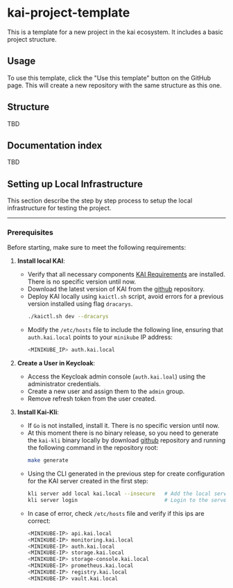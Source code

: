 # kai-project-template

This is a template for a new project in the kai ecosystem. It includes a basic project structure.

## Usage

To use this template, click the "Use this template" button on the GitHub page. This will create a new repository with the same structure as this one.

## Structure

TBD

## Documentation index

TBD

## Setting up Local Infrastructure

This section describe the step by step process to setup the local infrastructure for testing the project.

---

### Prerequisites

Before starting, make sure to meet the following requirements:

1. **Install local KAI**:
   - Verify that all necessary components [KAI Requirements](https://github.com/konstellation-io/kai?tab=readme-ov-file#requirements) are installed. There is no specific version until now.
   - Download the latest version of KAI from the [github](https://github.com/konstellation-io/kai) repository.
   - Deploy KAI locally using `kaictl.sh` script, avoid errors for a previous version installed using flag `dracarys`.
        ```bash  
        ./kaictl.sh dev --dracarys  
        ``` 
   - Modify the `/etc/hosts` file to include the following line, ensuring that `auth.kai.local` points to your `minikube` IP address:  
        ```bash  
        <MINIKUBE_IP> auth.kai.local  
        ```

2. **Create a User in Keycloak**:
   - Access the Keycloak admin console (`auth.kai.loal`) using the administrator credentials.
   - Create a new user and assign them to the `admin` group.
   - Remove refresh token from the user created.

3. **Install Kai-Kli**:
   - If `Go` is not installed, install it. There is no specific version until now.
   - At this moment there is no binary release, so you need to generate the `kai-kli` binary locally by download [github](https://github.com/konstellation-io/kai-kli) repository and running the following command in the repository root:
        ```bash  
        make generate  
        ```
   - Using the CLI generated in the previous step for create configuration for the KAI server created in the first step:
        ```bash  
        kli server add local kai.local --insecure   # Add the local server without security
        kli server login                            # Login to the server with the user created in Keycloak
        ```
   - In case of error, check `/etc/hosts` file and verify if this ips are correct:
        ```bash
        <MINIKUBE-IP> api.kai.local
        <MINIKUBE-IP> monitoring.kai.local
        <MINIKUBE-IP> auth.kai.local
        <MINIKUBE-IP> storage.kai.local
        <MINIKUBE-IP> storage-console.kai.local
        <MINIKUBE-IP> prometheus.kai.local
        <MINIKUBE-IP> registry.kai.local
        <MINIKUBE-IP> vault.kai.local
        ```